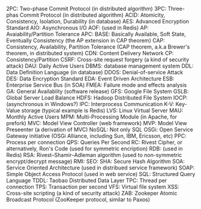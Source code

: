 2PC: Two-phase Commit Protocol (in distributed algorithm)
3PC: Three-phas Commit Protocol (in distributed algorithm)
ACID: Atomicity, Consistency, Isolation, Durability (in database)
AES: Advanced Encryption Standard
AIO: Asynchronous I/O
AOF: (used in Redis)
AP: Avaiability/Partition Tolerance
APC: 
BASE: Basically Available, Soft State, Eventually Consistency (the AP extension in CAP theorem)
CAP: Consistency, Availability, Partition Tolerance (CAP theorem, a.k.a Brewer's theorem, in distributed system)
CDN: Content Delivery Network
CP: Consistency/Partition
CSRF: Cross-site request forgery (a kind of security attack)
DAU: Daily Active Users
DBMS: database management system
DDL: Data Definition Language (in database)
DDOS: Denial-of-service Attack
DES: Data Encryption Standard
EDA: Event Driven Architecture
ESB: Enterprise Service Bus (in SOA)
FMEA: Failure mode and effects analysis
GA: General Availablity (software release)
GFS: Google File System
GSLB: Global Server Load Balance
HDFS: Hadoop Distributed File System
IOCP: (asynchronous in Windows?)
IPC: Interprocess Communication
K-V: Key-Value storage (typical example is Redis)
LVS: Linux Virtual Server
MAU: Monthly Active Users
MPM: Multi-Processing Module (in Apache, for prefork)
MVC: Model View Controller (web framework)
MVP: Model View Preseenter (a derivation of MVC)
NoSQL: Not only SQL
OSGi: Open Service Gateway initiative (OSGi Alliance, including Sun, IBM, Ericsson, etc)
PPC: Process per connection
QPS: Queries Per Second
RC: Rivest Cipher, or alternatively, Ron's Code (used for symmetric encription)
RDB: (used in Redis)
RSA: Rivest–Shamir–Adleman algorithm (used to non-symmetric encrypt/decrypt message)
RMI:
SEO:
SHA: Secure Hash Algorithm
SOA: Service Oriented Architecture (used in distribued service framework)
SOAP: Simple Object Access Protocol (used in web service)
SQL: Structured Query Language
TDDL: Taobao Distributed Data Layer
TPC: Thread per connection
TPS: Transaction per second
VFS: Virtual file system
XSS: Cross-site scripting (a kind of security attack)
ZAB: Zookeper Atomic Broadcast Protocol (ZooKeeper protocol, similar to Paxos)